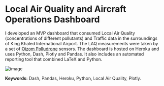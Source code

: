 # Local Air Quality and Aircraft Operations Dashboard

I developed an MVP dashboard that consumed Local Air Quality (concentrations of different pollutants) and Traffic data in the surroundings of King Khaled International Airport. The LAQ measurements were taken by a set of [Oizom Polludrone](https://oizom.com/product/polludrone-air-pollution-monitoring/) sensors. The dashboard is hosted on Heroku and uses Python, Dash, Plotly and Pandas. It also includes an automated reporting tool that combined LaTeX and Python. 

![image](https://user-images.githubusercontent.com/36279027/161816985-a1ee9d26-583c-46a1-9c6f-bcb40998dd9a.png)

**Keywords:** Dash, Pandas, Heroku, Python, Local Air Quality, Plotly. 

